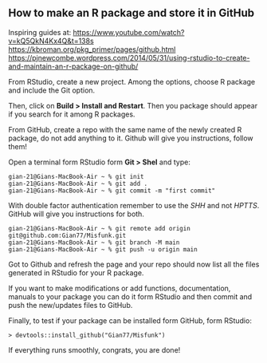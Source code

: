 ## How to make an R package and store it in GitHub

Inspiring guides at: 
<https://www.youtube.com/watch?v=kQ5QkN4Kx4Q&t=138s>
<https://kbroman.org/pkg_primer/pages/github.html>
<https://pjnewcombe.wordpress.com/2014/05/31/using-rstudio-to-create-and-maintain-an-r-package-on-github/>

From RStudio, create a new project. Among the options, choose R package and include the Git option.

Then, click on **Build > Install and Restart**. Then you package should appear if you search for it among R packages.

From GitHub, create a repo with the same name of the newly created R package, do not add anything to it. Github will give you instructions, follow them!

Open a terminal form RStudio form **Git > Shel** and type:

```
gian-21@Gians-MacBook-Air ~ % git init
gian-21@Gians-MacBook-Air ~ % git add .
gian-21@Gians-MacBook-Air ~ % git commit -m "first commit"
```

With double factor authentication remember to use the *SHH* and not *HPTTS*. GitHub will give you instructions for both.

```
gian-21@Gians-MacBook-Air ~ % git remote add origin git@github.com:Gian77/Misfunk.git
gian-21@Gians-MacBook-Air ~ % git branch -M main
gian-21@Gians-MacBook-Air ~ % git push -u origin main
```
Got to Github and refresh the page and your repo should now list all the files generated in RStudio for your R package.

If you want to make modifications or add functions, documentation, manuals to your package you can do it form RStudio and then commit and push the new/updates files to GitHub. 

Finally, to test if your package can be installed form GitHub, form RStudio:

`> devtools::install_github("Gian77/Misfunk")`

If everything runs smoothly, congrats, you are done!






